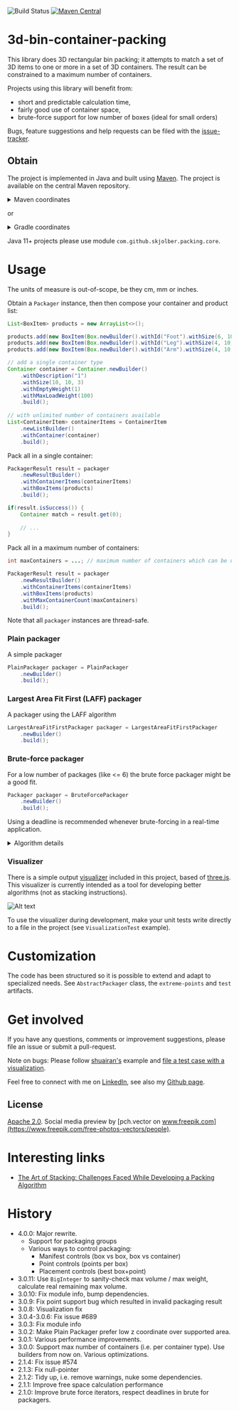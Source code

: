 ![Build Status](https://github.com/skjolber/3d-bin-container-packing/actions/workflows/maven.yml/badge.svg) 
[![Maven Central](https://img.shields.io/maven-central/v/com.github.skjolber.3d-bin-container-packing/parent.svg)](https://mvnrepository.com/artifact/com.github.skjolber.3d-bin-container-packing)

# 3d-bin-container-packing

This library does 3D rectangular bin packing; it attempts to match a set of 3D items to one or more in a set of 3D containers. The result can be constrained to a maximum number of containers.

Projects using this library will benefit from:
 * short and predictable calculation time,
 * fairly good use of container space, 
 * brute-force support for low number of boxes (ideal for small orders)
    
Bugs, feature suggestions and help requests can be filed with the [issue-tracker].

## Obtain
The project is implemented in Java and built using [Maven]. The project is available on the central Maven repository.

<details>
  <summary>Maven coordinates</summary>

Add
 
```xml
<3d-bin-container-packing.version>3.0.9</3d-bin-container-packing.version>
```

and

```xml
<dependency>
    <groupId>com.github.skjolber.3d-bin-container-packing</groupId>
    <artifactId>core</artifactId>
    <version>${3d-bin-container-packing.version}</version>
</dependency>
```

</details>

or

<details>
  <summary>Gradle coordinates</summary>

For

```groovy
ext {
  containerBinPackingVersion = '3.0.9'
}
```

add

```groovy
api("com.github.skjolber.3d-bin-container-packing:core:${containerBinPackingVersion}")
```

</details>

Java 11+ projects please use module `com.github.skjolber.packing.core`.

# Usage
The units of measure is out-of-scope, be they cm, mm or inches.

Obtain a `Packager` instance, then then compose your container and product list:

```java
List<BoxItem> products = new ArrayList<>();

products.add(new BoxItem(Box.newBuilder().withId("Foot").withSize(6, 10, 2).withRotate3D().withWeight(25).build(), 1));
products.add(new BoxItem(Box.newBuilder().withId("Leg").withSize(4, 10, 1).withRotate3D().withWeight(25).build(), 1));
products.add(new BoxItem(Box.newBuilder().withId("Arm").withSize(4, 10, 2).withRotate3D().withWeight(50).build(), 1));

// add a single container type
Container container = Container.newBuilder()
    .withDescription("1")
    .withSize(10, 10, 3)
    .withEmptyWeight(1)
    .withMaxLoadWeight(100)
    .build();
    
// with unlimited number of containers available
List<ContainerItem> containerItems = ContainerItem
    .newListBuilder()
    .withContainer(container)
    .build();
```

Pack all in a single container:

```java
PackagerResult result = packager
    .newResultBuilder()
    .withContainerItems(containerItems)
    .withBoxItems(products)
    .build();

if(result.isSuccess()) {
    Container match = result.get(0);
    
    // ...
}
```

Pack all in a maximum number of containers:

```java
int maxContainers = ...; // maximum number of containers which can be used

PackagerResult result = packager
    .newResultBuilder()
    .withContainerItems(containerItems)
    .withBoxItems(products)
    .withMaxContainerCount(maxContainers)
    .build();
```

Note that all `packager` instances are thread-safe.

### Plain packager
A simple packager

```java
PlainPackager packager = PlainPackager
    .newBuilder()
    .build();
```

### Largest Area Fit First (LAFF) packager
A packager using the LAFF algorithm

```java
LargestAreaFitFirstPackager packager = LargestAreaFitFirstPackager
    .newBuilder()
    .build();
```

### Brute-force packager
For a low number of packages (like <= 6) the brute force packager might be a good fit. 

```java
Packager packager = BruteForcePackager
    .newBuilder()
    .build();
```

Using a deadline is recommended whenever brute-forcing in a real-time application.

<details>
  <summary>Algorithm details</summary>
 
## Packaging controls
The caller can take control over some aspects of the packaging process:

### Manifest-controls
Determines which boxes go into which containers, in which combinations. A classic example would to be to not package both lighters and dynamite in the same container.

### Point-controls
Determines which points are relevant for a specific box. For example, heavy items might be require only points at ground level.

### Placement-controls
Determines the best placement for a box. Can consider a range of options, like stability, stacking height, structural integrity and so on; even randomization is possible.
 
### Largest Area Fit First algorithm
The implementation is based on [this paper][2], and is not a traditional [bin packing problem][1] solver.

The box which covers the largest ground area of the container is placed first; its height becomes the level height. Boxes which fill the full remaining height take priority. Subsequent boxes are stacked in the remaining space in at the same level, the boxes with the greatest volume first. If box height is lower than level height, the algorithm attempts to place some there as well. 

When no more boxes fit in a level, the level is incremented and the process repeated. Boxes are rotated, containers not.

 * `LargestAreaFitFirstPackager` stacks in 3D within each level
 * `FastLargestAreaFitFirstPackager` stacks in 2D within each level

The algorithm runs reasonably fast, usually in milliseconds. Some customization is possible.

### Plain algorithm
This algorithm selects the box with the biggest volume, fitting it where it is best supported.

###  Brute-force algorithm
This algorithm has no logic for selecting the best box or rotation; running through all permutations, for each permutation all rotations:

 * `BruteForcePackager` attempts all box orders, rotations and placement positions.
 * `FastLargestAreaFitFirstPackager` selects all box orders and rotations, selecting the most appropriate placement position.

The complexity of this approach is [exponential], and thus there is a limit to the feasible number of boxes which can be packaged within a reasonable time. However, for real-life applications,  a healthy part of for example online shopping orders are within its grasp.

The worst case complexity can be estimated using the `DefaultPermutationRotationIterator` before packaging is attempted.

The algorithm tries to skip combinations which will obviously not yield a (better) result:

 * permutations
   * two or more boxes have the same dimensions
   * permutations which mutated at a previously unreachable index
 * fewer rotations
   * two or more sides have the same length
   * rotations which mutated at a previously unreachable index
 
There is also a parallel version `ParallelBruteForcePackager` of the brute-force packager, for those wishing to use it on a multi-core system.

Note that the algorithm is recursive on the number of boxes, so do not attempt this with many boxes (it will likely not complete in time anyhow).

</details> 
 
### Visualizer
There is a simple output [visualizer](visualization) included in this project, based of [three.js](https://threejs.org/). This visualizer is currently intended as a tool for developing better algorithms (not as stacking instructions).

![Alt text](visualizer/viewer/images/view.png?raw=true "Demo")

To use the visualizer during development, make your unit tests write directly to a file in the project (see `VisualizationTest` example). 

# Customization
The code has been structured so it is possible to extend and adapt to specialized needs. See `AbstractPackager` class, the `extreme-points` and `test` artifacts. 

# Get involved
If you have any questions, comments or improvement suggestions, please file an issue or submit a pull-request. 

Note on bugs: Please follow [shuairan's](https://github.com/shuairan) example and [file a test case with a visualization](https://github.com/skjolber/3d-bin-container-packing/issues/574).

Feel free to connect with me on [LinkedIn], see also my [Github page].

## License
[Apache 2.0]. Social media preview by [pch.vector on www.freepik.com](https://www.freepik.com/free-photos-vectors/people).

# Interesting links

 * [The Art of Stacking: Challenges Faced While Developing a Packing Algorithm](https://medium.com/@fayyazawais1412/the-art-of-stacking-challenges-faced-while-developing-a-packing-algorithm-64d869b924ab)

# History
 * 4.0.0: Major rewrite. 
     * Support for packaging groups
     * Various ways to control packaging:
        * Manifest controls (box vs box, box vs container)
        * Point controls (points per box)
        * Placement controls (best box+point)
 * 3.0.11: Use `BigInteger` to sanity-check max volume / max weight, calculate real remaining max volume.
 * 3.0.10: Fix module info, bump dependencies.
 * 3.0.9: Fix point support bug which resulted in invalid packaging result
 * 3.0.8: Visualization fix
 * 3.0.4-3.0.6: Fix issue #689
 * 3.0.3: Fix module info
 * 3.0.2: Make Plain Packager prefer low z coordinate over supported area.
 * 3.0.1: Various performance improvements.
 * 3.0.0: Support max number of containers (i.e. per container type). Use builders from now on. Various optimizations.
 * 2.1.4: Fix issue #574
 * 2.1.3: Fix null-pointer
 * 2.1.2: Tidy up, i.e. remove warnings, nuke some dependencies.
 * 2.1.1: Improve free space calculation performance
 * 2.1.0: Improve brute force iterators, respect deadlines in brute for packagers.

[1]: 				https://en.wikipedia.org/wiki/Bin_packing_problem
[2]: 				https://www.drupal.org/files/An%20Efficient%20Algorithm%20for%203D%20Rectangular%20Box%20Packing.pdf
[Apache 2.0]: 		http://www.apache.org/licenses/LICENSE-2.0.html
[issue-tracker]:	https://github.com/skjolber/3d-bin-container-packing/issues
[Maven]:			http://maven.apache.org/
[LinkedIn]:			http://lnkd.in/r7PWDz
[Github page]:		https://skjolber.github.io
[NothinRandom]:		https://github.com/NothinRandom
[exponential]:		https://en.wikipedia.org/wiki/Exponential_function

